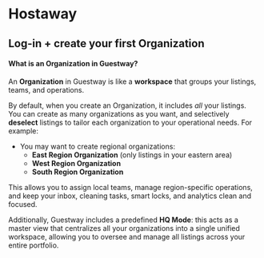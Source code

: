# Hostaway

## Log-in + create your first Organization

#### What is an Organization in Guestway?

An **Organization** in Guestway is like a **workspace** that groups your listings, teams, and operations.

By default, when you create an Organization, it includes _all_ your listings. You can create as many organizations as you want, and selectively **deselect** listings to tailor each organization to your operational needs. For example:

* You may want to create regional organizations:
  * **East Region Organization** (only listings in your eastern area)
  * **West Region Organization**
  * **South Region Organization**

This allows you to assign local teams, manage region-specific operations, and keep your inbox, cleaning tasks, smart locks, and analytics clean and focused.

Additionally, Guestway includes a predefined **HQ Mode**: this acts as a master view that centralizes all your organizations into a single unified workspace, allowing you to oversee and manage all listings across your entire portfolio.
